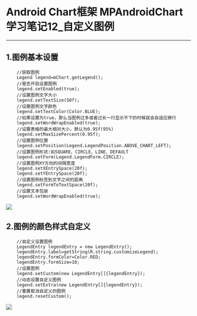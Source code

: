 # Android Chart框架 MPAndroidChart学习笔记12_自定义图例
---
## 1.图例基本设置 ##

		//获取图例
        Legend legend=mChart.getLegend();
        //是否开启设置图例
        legend.setEnabled(true);
        //设置图例文字大小
        legend.setTextSize(50f);
        //设置图例文字颜色
        legend.setTextColor(Color.BLUE);
        //如果设置为true，那么当图例过多或者过长一行显示不下的时候就会自适应换行
        legend.setWordWrapEnabled(true);
        //设置表格的最大相对大小，默认为0.95f(95%)
        legend.setMaxSizePercent(0.95f);
        //设置图例位置
        legend.setPosition(Legend.LegendPosition.ABOVE_CHART_LEFT);
        //设置图例形状:如SQUARE、CIRCLE、LINE、DEFAULT
        legend.setForm(Legend.LegendForm.CIRCLE);
        //设置图例XY方向的间隔宽度
        legend.setXEntrySpace(20f);
        legend.setYEntrySpace(20f);
        //设置图例标签到文字之间的距离
        legend.setFormToTextSpace(20f);
        //设置文本包装
        legend.setWordWrapEnabled(true);

![](http://ww1.sinaimg.cn/mw690/006aPzcjgy1fczmm7ytihj30ea0lcabn)

## 2.图例的颜色样式自定义 ##

		//自定义设置图例
        LegendEntry legendEntry = new LegendEntry();
        legendEntry.label=getString(R.string.customizeLegend);
        legendEntry.formColor=Color.RED;
        legendEntry.formSize=10;
        //设置图例
        legend.setCustom(new LegendEntry[]{legendEntry});
        //动态设置自定义图例
        legend.setExtra(new LegendEntry[]{legendEntry});
        //重置取消自定义的图例
        legend.resetCustom();
![](http://ww1.sinaimg.cn/mw690/006aPzcjgy1fcznqsrq32j30e40la3zt)


